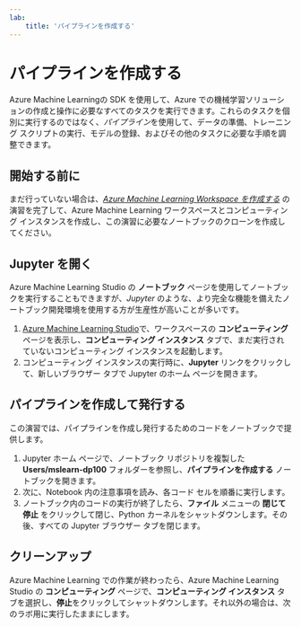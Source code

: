 ```yaml
---
lab:
    title: 'パイプラインを作成する'
---
```

# パイプラインを作成する

Azure Machine Learningの SDK を使用して、Azure での機械学習ソリューションの作成と操作に必要なすべてのタスクを実行できます。これらのタスクを個別に実行するのではなく、*パイプライン*を使用して、データの準備、トレーニング スクリプトの実行、モデルの登録、およびその他のタスクに必要な手順を調整できます。

## 開始する前に

まだ行っていない場合は、*[Azure Machine Learning Workspace を作成する](01-create-a-workspace.md)* の演習を完了して、Azure Machine Learning ワークスペースとコンピューティング インスタンスを作成し、この演習に必要なノートブックのクローンを作成してください。

## Jupyter を開く

Azure Machine Learning Studio の **ノートブック** ページを使用してノートブックを実行することもできますが、*Jupyter* のような、より完全な機能を備えたノートブック開発環境を使用する方が生産性が高いことが多いです。

1. [Azure Machine Learning Studio](https://ml.azure.com)で、ワークスペースの **コンピューティング** ページを表示し、**コンピューティング インスタンス** タブで、まだ実行されていないコンピューティング インスタンスを起動します。
2. コンピューティング インスタンスの実行時に、**Jupyter** リンクをクリックして、新しいブラウザー タブで Jupyter のホーム ページを開きます。

## パイプラインを作成して発行する

この演習では、パイプラインを作成し発行するためのコードをノートブックで提供します。

1. Jupyter ホーム ページで、ノートブック リポジトリを複製した **Users/mslearn-dp100** フォルダーを参照し、**パイプラインを作成する** ノートブックを開きます。
2. 次に、Notebook 内の注意事項を読み、各コード セルを順番に実行します。
3. ノートブック内のコードの実行が終了したら、**ファイル** メニューの **閉じて停止** をクリックして閉じ、Python カーネルをシャットダウンします。その後、すべての Jupyter ブラウザー タブを閉じます。

## クリーンアップ

Azure Machine Learning での作業が終わったら、Azure Machine Learning Studio の **コンピューティング** ページで、**コンピューティング インスタンス** タブを選択し、**停止**をクリックしてシャットダウンします。それ以外の場合は、次のラボ用に実行したままにします。
